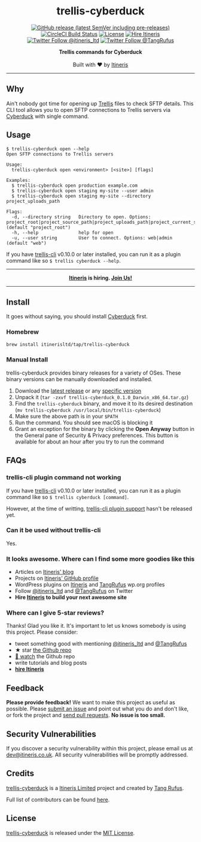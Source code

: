 <div align="center">

# trellis-cyberduck

</div>

<div align="center">

[![GitHub release (latest SemVer including pre-releases)](https://img.shields.io/github/v/release/itinerisltd/trellis-cyberduck?include_prereleases&style=flat-square)](https://github.com/ItinerisLtd/trellis-cyberduck/releases)
[![CircleCI Build Status](https://img.shields.io/circleci/build/gh/ItinerisLtd/trellis-cyberduck?style=flat-square)](https://circleci.com/gh/ItinerisLtd/trellis-cyberduck)
[![License](https://img.shields.io/github/license/itinerisltd/trellis-cyberduck.svg?style=flat-square)](https://github.com/itinerisltd/trellis-cyberduck/blob/master/LICENSE)
[![Hire Itineris](https://img.shields.io/badge/Hire-Itineris-ff69b4.svg?style=flat-square)](https://www.itineris.co.uk/contact/)
[![Twitter Follow @itineris_ltd](https://img.shields.io/twitter/follow/itineris_ltd?style=flat-square&color=1da1f2)](https://twitter.com/itineris_ltd)
[![Twitter Follow @TangRufus](https://img.shields.io/twitter/follow/TangRufus?style=flat-square&color=1da1f2)](https://twitter.com/tangrufus)


</div>

<p align="center">
  <strong> Trellis commands for Cyberduck</strong>
  <br />
  <br />
  Built with ♥ by <a href="https://www.itineris.co.uk/">Itineris</a>
</p>

---

## Why

Ain't nobody got time for opening up [Trellis](https://github.com/roots/trellis) files to check SFTP details. This CLI tool allows you to open SFTP connections to Trellis servers via [Cyberduck](https://cyberduck.io/) with single command.

## Usage

```sh-session
$ trellis-cyberduck open --help
Open SFTP connections to Trellis servers

Usage:
  trellis-cyberduck open <environment> [<site>] [flags]

Examples:
  $ trellis-cyberduck open production example.com
  $ trellis-cyberduck open staging my-site --user admin
  $ trellis-cyberduck open staging my-site --directory project_uploads_path

Flags:
  -d, --directory string   Directory to open. Options: project_root|project_source_path|project_uploads_path|project_current_symlink_path (default "project_root")
  -h, --help               help for open
  -u, --user string        User to connect. Options: web|admin (default "web")
```

If you have [trellis-cli](https://github.com/roots/trellis-cli) v0.10.0 or later installed, you can run it as a plugin command like so `$ trellis cyberduck --help`.

---

<div align="center">

**[Itineris](https://www.itineris.co.uk/) is hiring. [Join Us!](https://www.itineris.co.uk/careers/)**

</div>

---

## Install

It goes without saying, you should install [Cyberduck](https://cyberduck.io/) first.

### Homebrew

```bash
brew install itinerisltd/tap/trellis-cyberduck
```

### Manual Install

trellis-cyberduck provides binary releases for a variety of OSes. These binary versions can be manually downloaded and installed.

1. Download the [latest release](https://github.com/itinerisltd/trellis-cyberduck/releases/latest) or any [specific version](https://github.com/itinerisltd/trellis-cyberduck/releases)
1. Unpack it (`tar -zxvf trellis-cyberduck_0.1.0_Darwin_x86_64.tar.gz`)
1. Find the `trellis-cyberduck` binary, and move it to its desired destination (`mv trellis-cyberduck /usr/local/bin/trellis-cyberduck`)
1. Make sure the above path is in your `$PATH`
1. Run the command. You should see macOS is blocking it
1. Grant an exception for the binary by clicking the **Open Anyway** button in the General pane of Security & Privacy preferences. This button is available for about an hour after you try to run the command

## FAQs

### trellis-cli plugin command not working

If you have [trellis-cli](https://github.com/roots/trellis-cli) v0.10.0 or later installed, you can run it as a plugin command like so `$ trellis cyberduck [command]`.

However, at the time of writting, [trellis-cli plugin support](https://github.com/roots/trellis-cli/pull/144) hasn't be released yet.

### Can it be used without trellis-cli

Yes.

### It looks awesome. Where can I find some more goodies like this

- Articles on [Itineris' blog](https://www.itineris.co.uk/blog/)
- Projects on [Itineris' GitHub profile](https://github.com/itinerisltd)
- WordPress plugins on [Itineris](https://profiles.wordpress.org/itinerisltd/#content-plugins) and [TangRufus](https://profiles.wordpress.org/tangrufus/#content-plugins) wp.org profiles
- Follow [@itineris_ltd](https://twitter.com/itineris_ltd) and [@TangRufus](https://twitter.com/tangrufus) on Twitter
- **Hire [Itineris](https://www.itineris.co.uk/services/) to build your next awesome site**

### Where can I give 5-star reviews?

Thanks! Glad you like it. It's important to let us knows somebody is using this project. Please consider:

- tweet something good with mentioning [@itineris_ltd](https://twitter.com/itineris_ltd) and [@TangRufus](https://twitter.com/tangrufus)
- ★ star [the Github repo](https://github.com/itinerisltd/trellis-cyberduck)
- [👀 watch](https://github.com/itinerisltd/trellis-cyberduck/subscription) the Github repo
- write tutorials and blog posts
- **[hire Itineris](https://www.itineris.co.uk/services/)**

## Feedback

**Please provide feedback!** We want to make this project as useful as possible.
Please [submit an issue](https://github.com/itinerisltd/trellis-cyberduck/issues/new) and point out what you do and don't like, or fork the project and [send pull requests](https://github.com/itinerisltd/trellis-cyberduck/pulls/).
**No issue is too small.**

## Security Vulnerabilities

If you discover a security vulnerability within this project, please email us at [dev@itineris.co.uk](mailto:dev@itineris.co.uk).
All security vulnerabilities will be promptly addressed.

## Credits

[trellis-cyberduck](https://github.com/itinerisltd/trellis-cyberduck) is a [Itineris Limited](https://www.itineris.co.uk/) project and created by [Tang Rufus](https://www.typist.tech/).

Full list of contributors can be found [here](https://github.com/itinerisltd/trellis-cyberduck/graphs/contributors).

## License

[trellis-cyberduck](https://github.com/itinerisltd/trellis-cyberduck) is released under the [MIT License](https://opensource.org/licenses/MIT).
